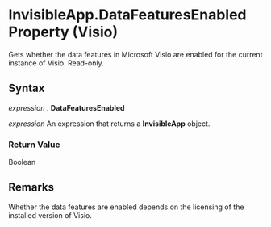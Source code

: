
# InvisibleApp.DataFeaturesEnabled Property (Visio)

Gets whether the data features in Microsoft Visio are enabled for the current instance of Visio. Read-only.


## Syntax

 _expression_ . **DataFeaturesEnabled**

 _expression_ An expression that returns a **InvisibleApp** object.


### Return Value

Boolean


## Remarks

Whether the data features are enabled depends on the licensing of the installed version of Visio.

